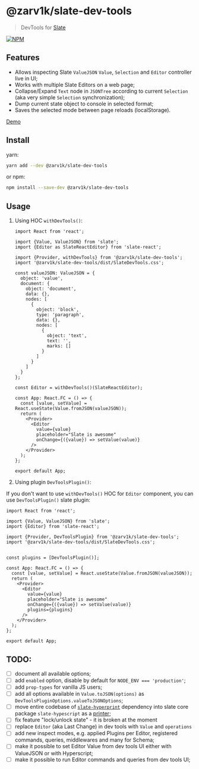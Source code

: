 # @zarv1k/slate-dev-tools

> DevTools for [Slate](https://www.slatejs.org/)

[![NPM](https://img.shields.io/npm/v/@zarv1k/slate-dev-tools.svg)](https://www.npmjs.com/package/@zarv1k/slate-dev-tools)

## Features

- Allows inspecting Slate `ValueJSON` `Value`, `Selection` and `Editor` controller live in UI;
- Works with multiple Slate Editors on a web page;
- Collapse/Expand `Text` node in `JSONTree` according to current `Selection` (aka very simple `Selection` synchronization);
- Dump current state object to console in selected format;
- Saves the selected mode between page reloads (localStorage).

[Demo](https://zarv1k.github.io/slate-dev-tools)

## Install

yarn:
```bash
yarn add --dev @zarv1k/slate-dev-tools
```

or npm:
```bash
npm install --save-dev @zarv1k/slate-dev-tools
```

## Usage

1. Using HOC `withDevTools()`:
    ```tsx
    import React from 'react';
    
    import {Value, ValueJSON} from 'slate';
    import {Editor as SlateReactEditor} from 'slate-react';
    
    import {Provider, withDevTools} from '@zarv1k/slate-dev-tools';
    import '@zarv1k/slate-dev-tools/dist/SlateDevTools.css';
    
    const valueJSON: ValueJSON = {
      object: 'value',
      document: {
        object: 'document',
        data: {},
        nodes: [
          {
            object: 'block',
            type: 'paragraph',
            data: {},
            nodes: [
              {
                object: 'text',
                text: '',
                marks: []
              }
            ]
          }
        ]
      }
    };
    
    const Editor = withDevTools()(SlateReactEditor);
    
    const App: React.FC = () => {
      const [value, setValue] = React.useState(Value.fromJSON(valueJSON));
      return (
        <Provider>
          <Editor
            value={value}
            placeholder="Slate is awesome"
            onChange={({value}) => setValue(value)}
          />
        </Provider>
      );
    };
    
    export default App;
    ```
2. Using plugin `DevToolsPlugin()`:

If you don't want to use `withDevTools()` HOC for `Editor` component, you can use `DevToolsPlugin()` slate plugin:

```tsx
import React from 'react';

import {Value, ValueJSON} from 'slate';
import {Editor} from 'slate-react';

import {Provider, DevToolsPlugin} from '@zarv1k/slate-dev-tools';
import '@zarv1k/slate-dev-tools/dist/SlateDevTools.css';


const plugins = [DevToolsPlugin()];

const App: React.FC = () => {
  const [value, setValue] = React.useState(Value.fromJSON(valueJSON));
  return (
    <Provider>
      <Editor
        value={value}
        placeholder="Slate is awesome"
        onChange={({value}) => setValue(value)}
        plugins={plugins}
      />
    </Provider>
  );
};

export default App;
``` 

## TODO:
 - [ ] document all available options;
 - [ ] add `enabled` option, disable by default for `NODE_ENV === 'production'`;
 - [ ] add `prop-types` for vanilla JS users;
 - [ ] add all options available in `Value.toJSON(options)` as `DevToolsPluginOptions.valueToJSONOptions`;
 - [ ] move entire codebase of [`slate-hyperprint`](https://github.com/zarv1k/slate-hyperprint/tree/0.46.1-dev) dependency into slate core package `slate-hypescript` as a [printer](https://github.com/ianstormtaylor/slate/pull/1902#issuecomment-434852988);
 - [ ] fix feature "lock/unlock state"  - it is broken at the moment
 - [ ] replace `Editor` (aka Last Change) in dev tools with `Value` and `operations`
 - [ ] add new inspect modes, e.g. applied Plugins per Editor, registered commands, queries, middlewares and many for Schema;
 - [ ] make it possible to set Editor Value from dev tools UI either with ValueJSON or with Hyperscript;
 - [ ] make it possible to run Editor commands and queries from dev tools UI;